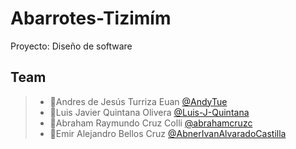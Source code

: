 # Abarrotes-Tizimím
Proyecto: Diseño de software


## Team

> - 🔷Andres de Jesús Turriza Euan [@AndyTue](https://github.com/AndyTue "Click Aquí")
> - 🔷Luis Javier Quintana Olivera [@Luis-J-Quintana](https://github.com/Luis-J-Quintana "Click Aquí") 
> - 🔷Abraham Raymundo Cruz Colli [@abrahamcruzc](https://github.com/abrahamcruzc "Click Aquí") 
> - 🔷Emir Alejandro Bellos Cruz [@AbnerIvanAlvaradoCastilla](https://github.com/AbnerIvanAlvaradoCastilla "Click Aquí")
